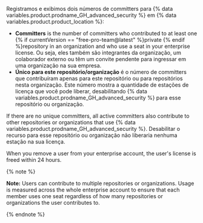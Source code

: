 Registramos e exibimos dois números de committers para {% data variables.product.prodname_GH_advanced_security %} em {% data variables.product.product_location %}:

- **Committers** is the number of committers who contributed to at least one {% if currentVersion == "free-pro-team@latest" %}private {% endif %}repository in an organization and who use a seat in your enterprise license. Ou seja, eles também são integrantes da organização, um colaborador externo ou têm um convite pendente para ingressar em uma organização na sua empresa.
- **Único para este repositório/organização** é o número de committers que contribuíram apenas para este repositório ou para repositórios nesta organização. Este número mostra a quantidade de estações de licença que você pode liberar, desabilitando {% data variables.product.prodname_GH_advanced_security %} para esse repositório ou organização.

If there are no unique committers, all active committers also contribute to other repositories or organizations that use {% data variables.product.prodname_GH_advanced_security %}. Desabilitar o recurso para esse repositório ou organização não liberaria nenhuma estação na sua licença.

When you remove a user from your enterprise account, the user's license is freed within 24 hours.

{% note %}

**Note:** Users can contribute to multiple repositories or organizations. Usage is measured across the whole enterprise account to ensure that each member uses one seat regardless of how many repositories or organizations the user contributes to.

{% endnote %}
